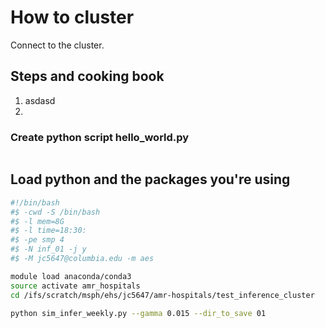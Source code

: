 # How to cluster

Connect to the cluster.
## Steps and cooking book

1. asdasd
2. 
### Create python script **hello_world.py**

```python

```

## Load python and the packages you're using




```bash
#!/bin/bash
#$ -cwd -S /bin/bash
#$ -l mem=8G
#$ -l time=18:30:
#$ -pe smp 4
#$ -N inf_01 -j y
#$ -M jc5647@columbia.edu -m aes

module load anaconda/conda3
source activate amr_hospitals
cd /ifs/scratch/msph/ehs/jc5647/amr-hospitals/test_inference_cluster

python sim_infer_weekly.py --gamma 0.015 --dir_to_save 01
```